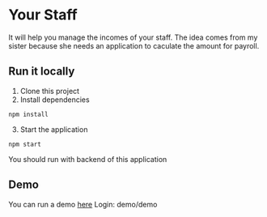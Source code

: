 # Your Staff
It will help you manage the incomes of your staff. The idea comes from my sister because she needs an application to caculate the amount for payroll.

## Run it locally
1. Clone this project
2. Install dependencies
```
npm install
```
3. Start the application
```
npm start
```

You should run with backend of this application

## Demo
You can run a demo [here](https://calm-badlands-74911.herokuapp.com/)
Login: demo/demo